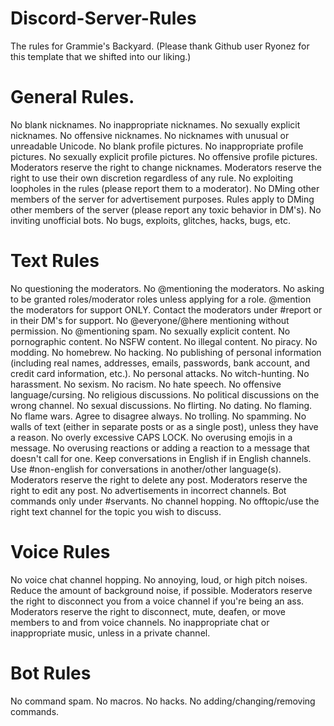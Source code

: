 # Discord-Server-Rules
The rules for Grammie's Backyard. (Please thank Github user Ryonez for this template that we shifted into our liking.)

# General Rules.
No blank nicknames.
No inappropriate nicknames.
No sexually explicit nicknames.
No offensive nicknames.
No nicknames with unusual or unreadable Unicode.
No blank profile pictures.
No inappropriate profile pictures.
No sexually explicit profile pictures.
No offensive profile pictures.
Moderators reserve the right to change nicknames.
Moderators reserve the right to use their own discretion regardless of any rule.
No exploiting loopholes in the rules (please report them to a moderator).
No DMing other members of the server for advertisement purposes.
Rules apply to DMing other members of the server (please report any toxic behavior in DM's).
No inviting unofficial bots.
No bugs, exploits, glitches, hacks, bugs, etc.

# Text Rules
No questioning the moderators.
No @mentioning the moderators.
No asking to be granted roles/moderator roles unless applying for a role.
@mention the moderators for support ONLY.
Contact the moderators under #report or in their DM's for support.
No @everyone/@here mentioning without permission.
No @mentioning spam.
No sexually explicit content.
No pornographic content.
No NSFW content.
No illegal content.
No piracy.
No modding.
No homebrew.
No hacking.
No publishing of personal information (including real names, addresses, emails, passwords, bank account, and credit card information, etc.).
No personal attacks.
No witch-hunting.
No harassment.
No sexism.
No racism.
No hate speech.
No offensive language/cursing.
No religious discussions.
No political discussions on the wrong channel.
No sexual discussions.
No flirting.
No dating.
No flaming.
No flame wars.
Agree to disagree always.
No trolling.
No spamming.
No walls of text (either in separate posts or as a single post), unless they have a reason.
No overly excessive CAPS LOCK.
No overusing emojis in a message.
No overusing reactions or adding a reaction to a message that doesn't call for one.
Keep conversations in English if in English channels.
Use #non-english for conversations in another/other language(s).
Moderators reserve the right to delete any post.
Moderators reserve the right to edit any post.
No advertisements in incorrect channels.
Bot commands only under #servants.
No channel hopping.
No offtopic/use the right text channel for the topic you wish to discuss.

# Voice Rules
No voice chat channel hopping.
No annoying, loud, or high pitch noises.
Reduce the amount of background noise, if possible.
Moderators reserve the right to disconnect you from a voice channel if you're being an ass.
Moderators reserve the right to disconnect, mute, deafen, or move members to and from voice channels.
No inappropriate chat or inappropriate music, unless in a private channel.

# Bot Rules
No command spam.
No macros.
No hacks.
No adding/changing/removing commands.
